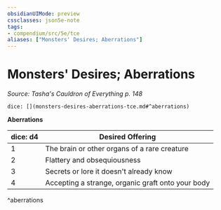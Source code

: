 ```yaml
---
obsidianUIMode: preview
cssclasses: json5e-note
tags:
- compendium/src/5e/tce
aliases: ["Monsters' Desires; Aberrations"]
---
```

# Monsters' Desires; Aberrations
*Source: Tasha's Cauldron of Everything p. 148* 

`dice: [](monsters-desires-aberrations-tce.md#^aberrations)`

**Aberrations**

| dice: d4 | Desired Offering |
|----------|------------------|
| 1 | The brain or other organs of a rare creature |
| 2 | Flattery and obsequiousness |
| 3 | Secrets or lore it doesn't already know |
| 4 | Accepting a strange, organic graft onto your body |
^aberrations